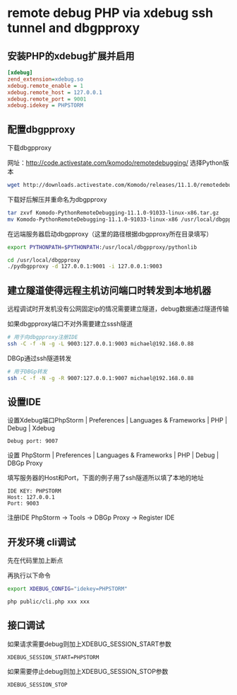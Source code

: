# remote debug PHP via xdebug ssh tunnel and dbgpproxy

## 安装PHP的xdebug扩展并启用

```ini
[xdebug]
zend_extension=xdebug.so
xdebug.remote_enable = 1
xdebug.remote_host = 127.0.0.1
xdebug.remote_port = 9001
xdebug.idekey = PHPSTORM
```



## 配置dbgpproxy

下载dbgpproxy

网址：http://code.activestate.com/komodo/remotedebugging/ 选择Python版本

```bash
wget http://downloads.activestate.com/Komodo/releases/11.1.0/remotedebugging/Komodo-PythonRemoteDebugging-11.1.0-91033-linux-x86.tar.gz
```

下载好后解压并重命名为dbgpproxy
```bash
tar zxvf Komodo-PythonRemoteDebugging-11.1.0-91033-linux-x86.tar.gz
mv Komodo-PythonRemoteDebugging-11.1.0-91033-linux-x86 /usr/local/dbgpproxy
```

在远端服务器启动dbgpproxy（这里的路径根据dbgpproxy所在目录填写）

```bash
export PYTHONPATH=$PYTHONPATH:/usr/local/dbgpproxy/pythonlib
```

```bash
cd /usr/local/dbgpproxy
./pydbgpproxy -d 127.0.0.1:9001 -i 127.0.0.1:9003
```



## 建立隧道使得远程主机访问端口时转发到本地机器

远程调试时开发机没有公网固定ip的情况需要建立隧道，debug数据通过隧道传输

如果dbgpproxy端口不对外需要建立sssh隧道

```bash
# 用于向dbgpproxy注册IDE
ssh -C -f -N -g -L 9003:127.0.0.1:9003 michael@192.168.0.88
```

DBGp通过ssh隧道转发

```bash
# 用于DBGp转发
ssh -C -f -N -g -R 9007:127.0.0.1:9007 michael@192.168.0.88
```



## 设置IDE

设置Xdebug端口PhpStorm | Preferences | Languages & Frameworks | PHP | Debug | Xdebug

```
Debug port: 9007
```



设置 PhpStorm | Preferences | Languages & Frameworks | PHP | Debug | DBGp Proxy

填写服务器的Host和Port，下面的例子用了ssh隧道所以填了本地的地址

```
IDE KEY: PHPSTORM
Host: 127.0.0.1
Port: 9003
```

注册IDE PhpStorm -> Tools -> DBGp Proxy -> Register IDE



## 开发环境 cli调试

先在代码里加上断点

再执行以下命令

```bash
export XDEBUG_CONFIG="idekey=PHPSTORM"
```

```bash
php public/cli.php xxx xxx
```



## 接口调试

如果请求需要debug则加上XDEBUG_SESSION_START参数

```
XDEBUG_SESSION_START=PHPSTORM
```

如果需要停止debug则加上XDEBUG_SESSION_STOP参数

```
XDEBUG_SESSION_STOP
```
